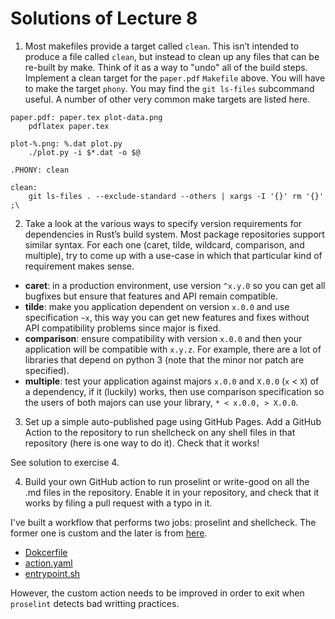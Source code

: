 # Solutions of Lecture 8

1. Most makefiles provide a target called `clean`. This isn’t intended to produce a file called `clean`, but instead to clean up any files that can be re-built by make. Think of it as a way to "undo" all of the build steps. Implement a clean target for the `paper.pdf` `Makefile` above. You will have to make the target `phony`. You may find the `git ls-files` subcommand useful. A number of other very common make targets are listed here.

```
paper.pdf: paper.tex plot-data.png
	pdflatex paper.tex

plot-%.png: %.dat plot.py
	./plot.py -i $*.dat -o $@

.PHONY: clean

clean:
	git ls-files . --exclude-standard --others | xargs -I '{}' rm '{}' ;\
```

2. Take a look at the various ways to specify version requirements for dependencies in Rust’s build system. Most package repositories support similar syntax. For each one (caret, tilde, wildcard, comparison, and multiple), try to come up with a use-case in which that particular kind of requirement makes sense.

- **caret**: in a production environment, use version `^x.y.0` so you can get all bugfixes but ensure that features and API remain compatible.
- **tilde**: make you application dependent on version `x.0.0` and use specification `~x`, this way you can get new features and fixes without API compatibility problems since major is fixed.
- **comparison**: ensure compatibility with version `x.0.0` and then your application will be compatible with `x.y.z`. For example, there are a lot of libraries that depend on python 3 (note that the minor nor patch are specified).
- **multiple**: test your application against majors `x.0.0` and `X.0.0` (`x` < `X`) of a dependency, if it (luckily) works, then use comparison specification so the users of both majors can use your library, `* < x.0.0, > X.0.0`.

3. Set up a simple auto-published page using GitHub Pages. Add a GitHub Action to the repository to run shellcheck on any shell files in that repository (here is one way to do it). Check that it works! 

See solution to exercise 4.

4. Build your own GitHub action to run proselint or write-good on all the .md files in the repository. Enable it in your repository, and check that it works by filing a pull request with a typo in it.

I've built a workflow that performs two jobs: proselint and shellcheck. The former one is custom and the later is from [here](https://github.com/marketplace/actions/shellcheck).

- [Dokcerfile](../../../.github/actions/proselint/Dockerfile)
- [action.yaml](../../../.github/actions/proselint/action.yaml)
- [entrypoint.sh](../../../.github/actions/proselint/entrypoint.sh)

However, the custom action needs to be improved in order to exit when `proselint` detects bad writting practices.

